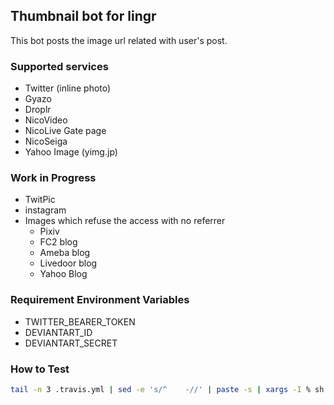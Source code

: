 
## Thumbnail bot for lingr

This bot posts the image url related with user's post.


### Supported services

- Twitter (inline photo)
- Gyazo
- Droplr
- NicoVideo
- NicoLive Gate page
- NicoSeiga
- Yahoo Image (yimg.jp)

### Work in Progress

- TwitPic
- instagram
- Images which refuse the access with no referrer
  - Pixiv
  - FC2 blog
  - Ameba blog
  - Livedoor blog
  - Yahoo Blog

### Requirement Environment Variables

- TWITTER_BEARER_TOKEN
- DEVIANTART_ID
- DEVIANTART_SECRET

### How to Test

```bash
tail -n 3 .travis.yml | sed -e 's/^    -//' | paste -s | xargs -I % sh -c '% bundle exec rake spec'
```
